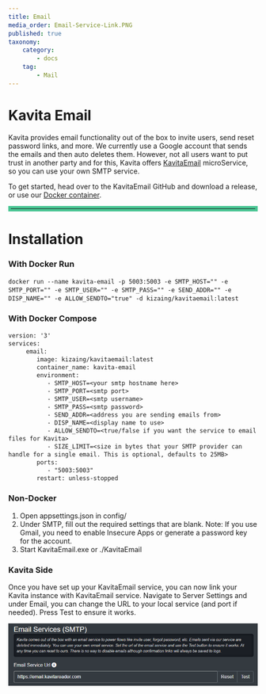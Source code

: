 ```yaml
---
title: Email
media_order: Email-Service-Link.PNG
published: true
taxonomy:
    category:
        - docs
    tag:
        - Mail
---
```


# Kavita Email
Kavita provides email functionality out of the box to invite users, send reset password links, and more. We currently use a Google account that sends the emails and then auto deletes them. However, not all users want to put trust in another party and for this, Kavita offers [KavitaEmail](https://github.com/Kareadita/KavitaEmail) microService, so you can use your own SMTP service.

To get started, head over to the KavitaEmail GitHub and download a release, or use our [Docker container](https://hub.docker.com/r/kizaing/kavitaemail).

<hr style="border:5px solid #4ac694"> </hr>

# Installation

### With Docker Run

`docker run --name kavita-email -p 5003:5003 -e SMTP_HOST="" -e SMTP_PORT="" -e SMTP_USER="" -e SMTP_PASS="" -e SEND_ADDR="" -e DISP_NAME="" -e ALLOW_SENDTO="true" -d kizaing/kavitaemail:latest`

### With Docker Compose

```
version: '3'
services:
     email:
        image: kizaing/kavitaemail:latest
        container_name: kavita-email
        environment:
           - SMTP_HOST=<your smtp hostname here>
           - SMTP_PORT=<smtp port>
           - SMTP_USER=<smtp username>
           - SMTP_PASS=<smtp password>
           - SEND_ADDR=<address you are sending emails from>
           - DISP_NAME=<display name to use>
           - ALLOW_SENDTO=<true/false if you want the service to email files for Kavita>
           - SIZE_LIMIT=<size in bytes that your SMTP provider can handle for a single email. This is optional, defaults to 25MB>
        ports:
           - "5003:5003"
        restart: unless-stopped
```

### Non-Docker
1. Open appsettings.json in config/
2. Under SMTP, fill out the required settings that are blank. Note: If you use Gmail, you need to enable Insecure Apps or generate a password key for the account.
3. Start KavitaEmail.exe or ./KavitaEmail


### Kavita Side
Once you have set up your KavitaEmail service, you can now link your Kavita instance with KavitaEmail service. Navigate to Server Settings and under Email, you can change the URL to your local service (and port if needed). Press Test to ensure it works.

![Email-Service-Link](Email-Service-Link.PNG "Email-Service-Link")

